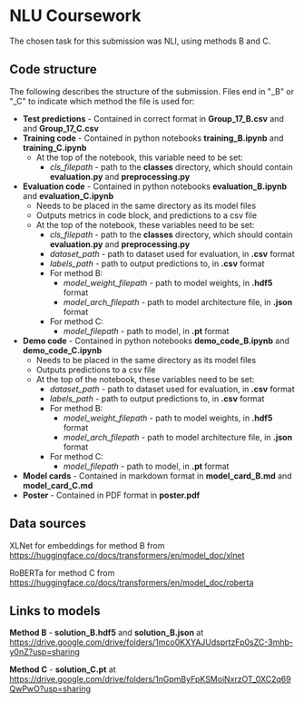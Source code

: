 # NLU Coursework

The chosen task for this submission was NLI, using methods B and C.

## Code structure

The following describes the structure of the submission. Files end in "_B" or "_C" to indicate which method the file is used for:

- **Test predictions** - Contained in correct format in **Group_17_B.csv** and and **Group_17_C.csv**
- **Training code** - Contained in python notebooks **training_B.ipynb** and **training_C.ipynb**
    - At the top of the notebook, this variable need to be set:
      - *cls_filepath* - path to the **classes** directory, which should contain **evaluation.py** and **preprocessing.py**
- **Evaluation code** - Contained in python notebooks **evaluation_B.ipynb** and **evaluation_C.ipynb**
  - Needs to be placed in the same directory as its model files
  - Outputs metrics in code block, and predictions to a csv file
  - At the top of the notebook, these variables need to be set:
    - *cls_filepath* - path to the **classes** directory, which should contain **evaluation.py** and **preprocessing.py**
    - *dataset_path* - path to dataset used for evaluation, in **.csv** format
    - *labels_path* - path to output predictions to, in **.csv** format
    - For method B:
      - *model_weight_filepath* - path to model weights, in **.hdf5** format
      - *model_arch_filepath* - path to model architecture file, in **.json** format
    - For method C:
      - *model_filepath* - path to model, in **.pt** format
- **Demo code** - Contained in python notebooks **demo_code_B.ipynb** and **demo_code_C.ipynb**
  - Needs to be placed in the same directory as its model files
  - Outputs predictions to a csv file
  - At the top of the notebook, these variables need to be set:
    - *dataset_path* - path to dataset used for evaluation, in **.csv** format
    - *labels_path* - path to output predictions to, in **.csv** format
    - For method B:
      - *model_weight_filepath* - path to model weights, in **.hdf5** format
      - *model_arch_filepath* - path to model architecture file, in **.json** format
    - For method C:
      - *model_filepath* - path to model, in **.pt** format
- **Model cards** - Contained in markdown format in **model_card_B.md** and **model_card_C.md**
- **Poster** - Contained in PDF format in **poster.pdf**

## Data sources

XLNet for embeddings for method B from https://huggingface.co/docs/transformers/en/model_doc/xlnet

RoBERTa for method C from https://huggingface.co/docs/transformers/en/model_doc/roberta

## Links to models

**Method B** - **solution_B.hdf5** and **solution_B.json** at https://drive.google.com/drive/folders/1mco0KXYAJUdsprtzFp0sZC-3mhb-y0nZ?usp=sharing

**Method C** - **solution_C.pt** at https://drive.google.com/drive/folders/1nGpmByFpKSMoiNxrzOT_0XC2q69QwPwO?usp=sharing
